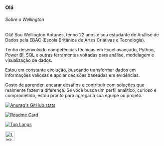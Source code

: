 ### Olá 

###### Sobre o Wellington
Olá! Sou Wellington Antunes, tenho 22 anos e sou estudante de Análise de Dados pela EBAC (Escola Britânica de Artes Criativas e Tecnologia).

Tenho desenvolvido competências técnicas em Excel avançado, Python, Power BI, SQL e outras ferramentas voltadas para análise, modelagem e visualização de dados.

Estou em constante evolução, buscando transformar dados em informações valiosas e apoiar decisões baseadas em evidências.

Gosto de aprender, encarar desafios e contribuir com soluções que realmente fazem a diferença. Se você busca um perfil analítico, curioso e comprometido, estou pronto para agregar à sua equipe ou projeto.


[![Anurag's GitHub stats](https://github-readme-stats.vercel.app/api?username=Wellantunes&show_icons=true&blueberry )](https://github.com/anuraghazra/github-readme-stats)



[![Readme Card](https://github-readme-stats.vercel.app/api/pin/?username=Wellantunes&repo=Projeto_Restaurante&theme=dark)](https://github.com/anuraghazra/github-readme-stats)


[![Top Langs](https://github-readme-stats.vercel.app/api/top-langs/?username=Wellantunes&layout=compact)](https://github.com/anuraghazra/github-readme-stats)


[<img src='https://img.shields.io/badge/LinkedIn-0077B5?style=for-the-badge&logo=linkedin&logoColor=white' alt='Linkedin' height='30'>]([https://www.linkedin.com/in/pedrobrocaldi/](https://www.linkedin.com/in/wellington-antuness/))






